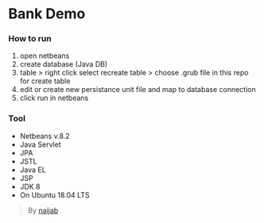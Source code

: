 # Bank Demo

### How to run

1. open netbeans
2. create database (Java DB)
3. table > right click select recreate table > choose .grub file in this repo for create table
4. edit or create new persistance unit file and map to database connection
5. click run in netbeans

### Tool
- Netbeans v.8.2
- Java Servlet
- JPA
- JSTL
- Java EL
- JSP
- JDK 8
- On Ubuntu 18.04 LTS

> By [naijab](https://www.naijab.com)
